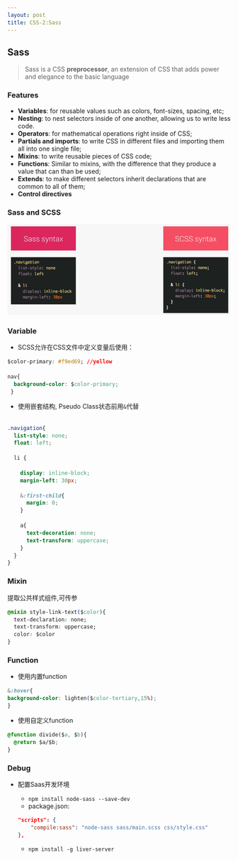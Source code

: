 ```yaml
---
layout: post
title: CSS-2:Sass
---
```


## Sass

> Sass is a CSS **preprocessor**, an extension of CSS that adds power and elegance to the basic language

### Features

- **Variables**: for reusable values such as colors, font-sizes, spacing, etc;
- **Nesting**: to nest selectors inside of one another, allowing us to write less code.
- **Operators**: for mathematical operations right inside of CSS;
- **Partials and imports**: to write CSS in different files and importing them all into one single file;
- **Mixins**: to write reusable pieces of CSS code;
- **Functions**: Similar to mixins, with the difference that they produce a value that can than be used;
- **Extends**: to make different selectors inherit declarations that are common to all of them;
- **Control directives**

### Sass and SCSS

![](/assets/images/2007/08/sass-vs-scss-syntax.png)

### Variable

- SCSS允许在CSS文件中定义变量后使用：

```css
$color-primary: #f9ed69; //yellow

nav{
  background-color: $color-primary;
 }
```

- 使用嵌套结构, Pseudo Class状态前用`&`代替

```css

.navigation{
  list-style: none;
  float: left;
  
  li {
    
    display: inline-block;  
    margin-left: 30px;
    
    &:first-child{
      margin: 0;
    }
     
    a{
      text-decoration: none;
      text-transform: uppercase;
    }
  }
}

```

### Mixin

提取公共样式组件,可传参

```css
@mixin style-link-text($color){
  text-declaration: none;
  text-transform: uppercase;
  color: $color
}
```

### Function

- 使用内置function

```css
&:hover{
background-color: lighten($color-tertiary,15%);
}
```

- 使用自定义function

```css
@function divide($a, $b){
  @return $a/$b;
}

```


### Debug

- 配置Saas开发环境
	- `npm install node-sass --save-dev`	
	- package.json:

	```json
	"scripts": {
		"compile:sass": "node-sass sass/main.scss css/style.css"
	},
	```
	- `npm install -g liver-server`